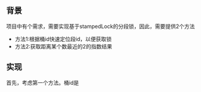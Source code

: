 ## 背景
项目中有个需求，需要实现基于stampedLock的分段锁，因此，需要提供2个方法
* 方法1:根据桶id快速定位段id，以便获取锁
* 方法2:获取距离某个数最近的2的指数结果


## 实现
首先，考虑第一个方法。桶id是
